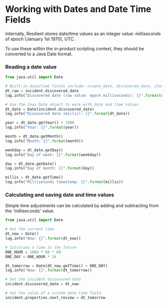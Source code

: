 # Working with Dates and Date Time Fields

Internally, Resilient stores date/time values as an integer value: milliseconds of epoch (January 1st 1970), UTC.

To use these within the in-product scripting context, they should be converted to a Java Date format.

### Reading a date value

```python
from java.util import Date

# Built-in date/time fields include: create_date, discovered_date, start_date, end_date
dt_raw = incident.discovered_date
log.info("Discovered date (raw value: epoch milliseconds): {}".format(dt_raw))

# Use the Java Date object to work with date and time values
dt_date = Date(incident.discovered_date)
log.info("Discovered date (millis): {}".format(dt_date))

year = dt_date.getYear() + 1900
log.info("Year: {}".format(year))

month = dt_date.getMonth()
log.info("Month: {}".format(month))

weekday = dt_date.getDay()
log.info("Day of week: {}".format(weekday))

day = dt_date.getDate()
log.info("Day of month: {}".format(day))

millis = dt_date.getTime()
log.info("Milliseconds timestamp: {}".format(millis))
```

### Calculating and saving date and time values

Simple time adjustments can be calculated by adding and subtracting from the 'milliseconds' value.

```python
from java.util import Date

# Get the current time
dt_now = Date()
log.info("Now: {}".format(dt_now))

# Calculate a time in the future
ONE_HOUR = 1000 * 60 * 60
ONE_DAY = ONE_HOUR * 24

dt_tomorrow = Date(dt_now.getTime() + ONE_DAY)
log.info("Now: {}".format(dt_tomorrow))

# Set the incident discovered-date
incident.discovered_date = dt_now

# Set the value of a custom date-time field
incident.properties.next_review = dt_tomorrow
```
